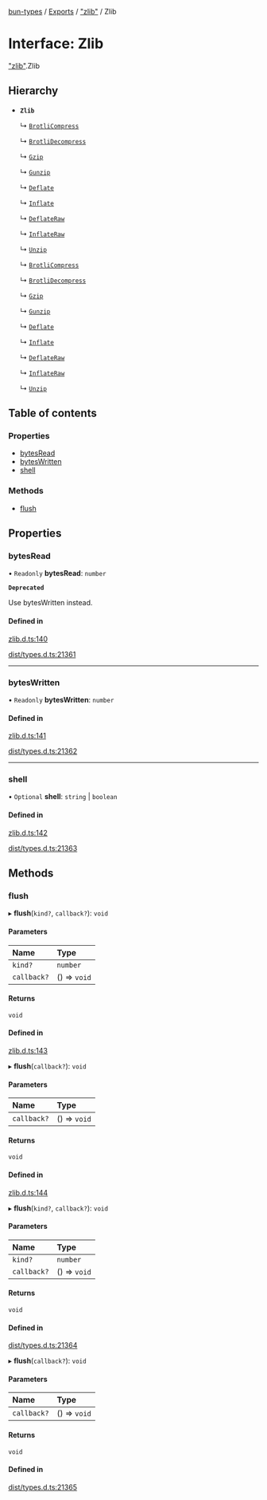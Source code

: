 [bun-types](../README.md) / [Exports](../modules.md) / ["zlib"](../modules/zlib_.md) / Zlib

# Interface: Zlib

["zlib"](../modules/zlib_.md).Zlib

## Hierarchy

- **`Zlib`**

  ↳ [`BrotliCompress`](zlib_.BrotliCompress-1.md)

  ↳ [`BrotliDecompress`](zlib_.BrotliDecompress-1.md)

  ↳ [`Gzip`](zlib_.Gzip-1.md)

  ↳ [`Gunzip`](zlib_.Gunzip-1.md)

  ↳ [`Deflate`](zlib_.Deflate-1.md)

  ↳ [`Inflate`](zlib_.Inflate-1.md)

  ↳ [`DeflateRaw`](zlib_.DeflateRaw-1.md)

  ↳ [`InflateRaw`](zlib_.InflateRaw-1.md)

  ↳ [`Unzip`](zlib_.Unzip-1.md)

  ↳ [`BrotliCompress`](node_zlib_.BrotliCompress-1.md)

  ↳ [`BrotliDecompress`](node_zlib_.BrotliDecompress-1.md)

  ↳ [`Gzip`](node_zlib_.Gzip-1.md)

  ↳ [`Gunzip`](node_zlib_.Gunzip-1.md)

  ↳ [`Deflate`](node_zlib_.Deflate-1.md)

  ↳ [`Inflate`](node_zlib_.Inflate-1.md)

  ↳ [`DeflateRaw`](node_zlib_.DeflateRaw-1.md)

  ↳ [`InflateRaw`](node_zlib_.InflateRaw-1.md)

  ↳ [`Unzip`](node_zlib_.Unzip-1.md)

## Table of contents

### Properties

- [bytesRead](zlib_.Zlib.md#bytesread)
- [bytesWritten](zlib_.Zlib.md#byteswritten)
- [shell](zlib_.Zlib.md#shell)

### Methods

- [flush](zlib_.Zlib.md#flush)

## Properties

### bytesRead

• `Readonly` **bytesRead**: `number`

**`Deprecated`**

Use bytesWritten instead.

#### Defined in

[zlib.d.ts:140](https://github.com/valgaze/bun-types/blob/5e53f27/zlib.d.ts#L140)

[dist/types.d.ts:21361](https://github.com/valgaze/bun-types/blob/5e53f27/dist/types.d.ts#L21361)

___

### bytesWritten

• `Readonly` **bytesWritten**: `number`

#### Defined in

[zlib.d.ts:141](https://github.com/valgaze/bun-types/blob/5e53f27/zlib.d.ts#L141)

[dist/types.d.ts:21362](https://github.com/valgaze/bun-types/blob/5e53f27/dist/types.d.ts#L21362)

___

### shell

• `Optional` **shell**: `string` \| `boolean`

#### Defined in

[zlib.d.ts:142](https://github.com/valgaze/bun-types/blob/5e53f27/zlib.d.ts#L142)

[dist/types.d.ts:21363](https://github.com/valgaze/bun-types/blob/5e53f27/dist/types.d.ts#L21363)

## Methods

### flush

▸ **flush**(`kind?`, `callback?`): `void`

#### Parameters

| Name | Type |
| :------ | :------ |
| `kind?` | `number` |
| `callback?` | () => `void` |

#### Returns

`void`

#### Defined in

[zlib.d.ts:143](https://github.com/valgaze/bun-types/blob/5e53f27/zlib.d.ts#L143)

▸ **flush**(`callback?`): `void`

#### Parameters

| Name | Type |
| :------ | :------ |
| `callback?` | () => `void` |

#### Returns

`void`

#### Defined in

[zlib.d.ts:144](https://github.com/valgaze/bun-types/blob/5e53f27/zlib.d.ts#L144)

▸ **flush**(`kind?`, `callback?`): `void`

#### Parameters

| Name | Type |
| :------ | :------ |
| `kind?` | `number` |
| `callback?` | () => `void` |

#### Returns

`void`

#### Defined in

[dist/types.d.ts:21364](https://github.com/valgaze/bun-types/blob/5e53f27/dist/types.d.ts#L21364)

▸ **flush**(`callback?`): `void`

#### Parameters

| Name | Type |
| :------ | :------ |
| `callback?` | () => `void` |

#### Returns

`void`

#### Defined in

[dist/types.d.ts:21365](https://github.com/valgaze/bun-types/blob/5e53f27/dist/types.d.ts#L21365)

